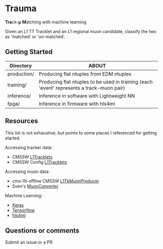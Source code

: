 # Trauma

**Tra**ck-**μ** **M**atching with machine learning

Given an L1 TT Tracklet and an L1 regional muon candidate, classify the two 
as 'matched' or 'un-matched'.

## Getting Started

Directory | ABOUT
--------- | -----
production/ | Producing flat ntuples from EDM ntuples
training/   | Producing flat ntuples to be used in training (each 'event' represents a track-muon pair)
inference/  | Inference in software with Lightweight NN
fpga/       | Inference in firmware with hls4ml


## Resources
This list is not exhaustive, but points to some places I referenced for getting started.

Accessing tracker data:
- CMSSW [L1Tracklets](https://github.com/skinnari/cmssw/blob/TrackletEmulation_937/L1Trigger/TrackFindingTracklet/test/L1TrackNtupleMaker.cc)
- CMSSW Config [L1Tracklets](https://github.com/skinnari/cmssw/blob/TrackletEmulation_937/L1Trigger/TrackFindingTracklet/test/L1TrackNtupleMaker_cfg.py)

Accessing muon data:
- cms-l1t-offline CMSSW [L1TkMuonProducer](https://github.com/cms-l1t-offline/cmssw/blob/phase2-l1t-integration-CMSSW_10_1_7/L1Trigger/L1TTrackMatch/plugins/L1TkMuonProducer.cc)
- Sven's [MuonConverter](https://gitlab.cern.ch/TrackMuonTriggerCorrelator/Wiki/blob/master/MuonConverter.cc)

Machine Learning:
- [Keras](https://keras.io/)
- [Tensorflow](https://www.tensorflow.org/)
- [hls4ml](https://github.com/hls-fpga-machine-learning/hls4ml)

## Questions or comments

Submit an issue or a PR.